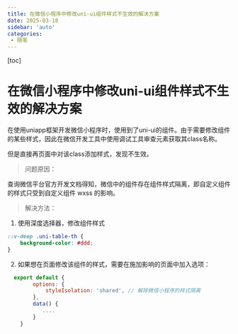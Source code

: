 ```yaml
---
title: 在微信小程序中修改uni-ui组件样式不生效的解决方案
date: 2025-03-18
sidebar: 'auto'
categories: 
 - 随笔
---
```


[toc]

# 在微信小程序中修改uni-ui组件样式不生效的解决方案

在使用uniapp框架开发微信小程序时，使用到了uni-ui的组件。由于需要修改组件的某些样式，因此在微信开发工具中使用调试工具审查元素获取其class名称。

但是直接再页面中对该class添加样式，发现不生效。

> 问题原因：

查询微信平台官方开发文档得知，微信中的组件存在组件样式隔离，即自定义组件的样式只受到自定义组件 wxss 的影响。

> 解决方法：

1. 使用深度选择器，修改组件样式

```css
::v-deep .uni-table-th {
	background-color: #ddd;
}
```

2. 如果想在页面修改该组件的样式，需要在施加影响的页面中加入选项：

```js
  export default {
        options: {
            styleIsolation: 'shared', // 解除微信小程序的样式隔离
        },
        data() {
           ....
        }
    }
```